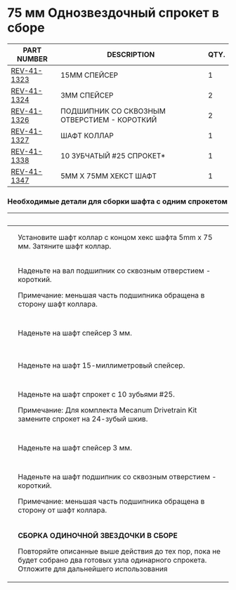 # 75 мм Однозвездочный спрокет в сборе



| **PART NUMBER**                                         | **DESCRIPTION**                             | **QTY.** |
| ------------------------------------------------------- | ------------------------------------------- | -------- |
| [REV-41-1323](https://www.revrobotics.com/rev-41-1323/) | 15MM СПЕЙСЕР                                | 1        |
| [REV-41-1324](https://www.revrobotics.com/rev-41-1324/) | 3MM СПЕЙСЕР                                 | 2        |
| [REV-41-1326](https://www.revrobotics.com/rev-41-1326/) | ПОДШИПНИК СО СКВОЗНЫМ ОТВЕРСТИЕМ - КОРОТКИЙ | 2        |
| [REV-41-1327](https://www.revrobotics.com/rev-41-1327/) | ШАФТ КОЛЛАР                                 | 1        |
| [REV-41-1338](https://www.revrobotics.com/rev-41-1338/) | 10 ЗУБЧАТЫЙ #25 СПРОКЕТ\*                   | 1        |
| [REV-41-1347](https://www.revrobotics.com/rev-41-1347/) | 5MM X 75MM ХЕКСТ ШАФТ                       | 1        |

### Необходимые детали для сборки шафта с одним спрокетом

| ​                                                                                                                                                                                                                                                                                                                   | ​                                                                                                                                                                                                                                           |
| ------------------------------------------------------------------------------------------------------------------------------------------------------------------------------------------------------------------------------------------------------------------------------------------------------------------- | ------------------------------------------------------------------------------------------------------------------------------------------------------------------------------------------------------------------------------------------- |
| <p>​</p><p><img src="https://2589213514-files.gitbook.io/~/files/v0/b/gitbook-legacy-files/o/assets%2F-M5yw0n8IneF5-9ybLjT%2F-MENnrOQpKKk1c6QdvJd%2F-MEOrUICSpi9XsMMsAl-%2FFSK_MBG_OSSS%20-%20Shaft%20Collar.svg?alt=media&#x26;token=38419c27-4390-48aa-af6b-f2e37605b194" alt="" data-size="original"></p>        | Установите шафт коллар с концом хекс шафта 5mm x 75 мм. Затяните шафт коллар.                                                                                                                                                               |
| <p>​</p><p><img src="https://2589213514-files.gitbook.io/~/files/v0/b/gitbook-legacy-files/o/assets%2F-M5yw0n8IneF5-9ybLjT%2F-MENnrOQpKKk1c6QdvJd%2F-MEOrsH303do75vLguAY%2FFSK_MBG_OSSS%20-%20Short%20Through%202.svg?alt=media&#x26;token=4a6008e2-de05-46cb-b75c-ee84ffc52109" alt="" data-size="original"></p>   | <p>Наденьте на вал подшипник со сквозным отверстием - короткий.</p><p></p><p>Примечание: меньшая часть подшипника обращена в сторону шафт коллара.</p>                                                                                      |
| <p>​</p><p><img src="https://2589213514-files.gitbook.io/~/files/v0/b/gitbook-legacy-files/o/assets%2F-M5yw0n8IneF5-9ybLjT%2F-MENnrOQpKKk1c6QdvJd%2F-MEOsGskEPGLV6eHIp0I%2FFSK_MBG_OSSS%20-%203mm%20Spacer%201.svg?alt=media&#x26;token=94476012-2d42-47ce-bee9-8b43b008f6c7" alt="" data-size="original"></p>      | Наденьте на шафт спейсер 3 мм.                                                                                                                                                                                                              |
| <p>​</p><p><img src="https://2589213514-files.gitbook.io/~/files/v0/b/gitbook-legacy-files/o/assets%2F-M5yw0n8IneF5-9ybLjT%2F-MENnrOQpKKk1c6QdvJd%2F-MEOqw7ItWTrHIDwEXzK%2FFSK_MBG_OSSS%20-%2015mm%20Spacer.svg?alt=media&#x26;token=6171db75-094d-429e-8882-f3b12c860704" alt="" data-size="original"></p>         | Наденьте на шафт 15-миллиметровый спейсер.                                                                                                                                                                                                  |
| <p>​</p><p><img src="https://2589213514-files.gitbook.io/~/files/v0/b/gitbook-legacy-files/o/assets%2F-M5yw0n8IneF5-9ybLjT%2F-MENnrOQpKKk1c6QdvJd%2F-MEOsbwXRWeXt3RnfQXU%2FFSK_MBG_OSSS%20-%20Sprocket.svg?alt=media&#x26;token=1abf29e0-d159-488a-8f23-0b3903157967" alt="" data-size="original"></p>              | <p>Наденьте на шафт спрокет с 10 зубьями #25.</p><p></p><p>Примечание: Для комплекта Mecanum Drivetrain Kit замените спрокет на 24-зубый шкив.</p>                                                                                          |
| <p>​</p><p><img src="https://2589213514-files.gitbook.io/~/files/v0/b/gitbook-legacy-files/o/assets%2F-M5yw0n8IneF5-9ybLjT%2F-MENnrOQpKKk1c6QdvJd%2F-MEOt1U_Gu_JxLCd3Aif%2FFSK_MBG_OSSs%20-%203mm%20Spacer%202.svg?alt=media&#x26;token=3967073c-8020-46b5-91db-4a627b20cecd" alt="" data-size="original"></p>      | Наденьте на шафт спейсер 3 мм.                                                                                                                                                                                                              |
| <p>​</p><p><img src="https://2589213514-files.gitbook.io/~/files/v0/b/gitbook-legacy-files/o/assets%2F-M5yw0n8IneF5-9ybLjT%2F-MENnrOQpKKk1c6QdvJd%2F-MEOtr2rQdo5nVY_jvTY%2FFSK_MBG_OSSS%20-%20Short%20Through%202_1.svg?alt=media&#x26;token=d253e075-2251-4c70-aace-45513fa80b22" alt="" data-size="original"></p> | <p>Наденьте на шафт подшипник со сквозным отверстием - короткий.</p><p></p><p>Примечание: меньшая часть подшипника обращена в сторону от шафт коллара.</p>                                                                                  |
| <p>​</p><p><img src="https://2589213514-files.gitbook.io/~/files/v0/b/gitbook-legacy-files/o/assets%2F-M5yw0n8IneF5-9ybLjT%2F-MENnrOQpKKk1c6QdvJd%2F-MEOu6wDqQnsMK9Pq3kw%2FFSK_MBG_OSSS%20-%20Complete.svg?alt=media&#x26;token=3a3d20bd-0d44-4a53-b498-e82008bf611a" alt="" data-size="original"></p>              | <p><strong>СБОРКА ОДИНОЧНОЙ ЗВЕЗДОЧКИ В СБОРЕ</strong> </p><p><strong></strong></p><p>Повторяйте описанные выше действия до тех пор, пока не будет собрано два готовых узла одинарного спрокета. Отложите для дальнейшего использования</p> |
